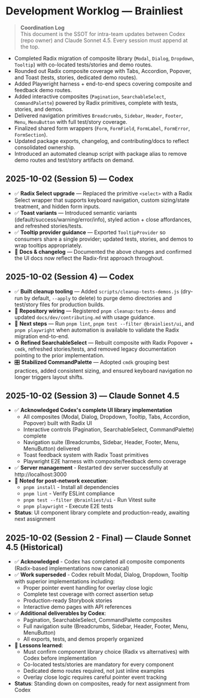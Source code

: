 # Development Worklog — Brainliest

> **Coordination Log**  
> This document is the SSOT for intra-team updates between Codex (repo owner) and Claude Sonnet 4.5. Every session must append at the top.

- Completed Radix migration of composite library (`Modal`, `Dialog`, `Dropdown`, `Tooltip`) with co-located tests/stories and demo routes.
- Rounded out Radix composite coverage with Tabs, Accordion, Popover, and Toast (tests, stories, dedicated demo routes).
- Added Playwright harness + end-to-end specs covering composite and feedback demo routes.
- Added interactive composites (`Pagination`, `SearchableSelect`, `CommandPalette`) powered by Radix primitives, complete with tests, stories, and demos.
- Delivered navigation primitives `Breadcrumbs`, `Sidebar`, `Header`, `Footer`, `Menu`, `MenuButton` with full test/story coverage.
- Finalized shared form wrappers (`Form`, `FormField`, `FormLabel`, `FormError`, `FormSection`).
- Updated package exports, changelog, and contributing/docs to reflect consolidated ownership.
- Introduced an automated cleanup script with package alias to remove demo routes and test/story artifacts on demand.

## 2025-10-02 (Session 5) — Codex
- ✅ **Radix Select upgrade** — Replaced the primitive `<select>` with a Radix Select wrapper that supports keyboard navigation, custom sizing/state treatment, and hidden form inputs.
- ✅ **Toast variants** — Introduced semantic variants (default/success/warning/error/info), styled action + close affordances, and refreshed stories/tests.
- ✅ **Tooltip provider guidance** — Exported `TooltipProvider` so consumers share a single provider; updated tests, stories, and demos to wrap tooltips appropriately.
- 📝 **Docs & changelog** — Documented the above changes and confirmed the UI docs now reflect the Radix-first approach throughout.

## 2025-10-02 (Session 4) — Codex
- ✅ **Built cleanup tooling** — Added `scripts/cleanup-tests-demos.js` (dry-run by default, `--apply` to delete) to purge demo directories and test/story files for production builds.
- 🔧 **Repository wiring** — Registered `pnpm cleanup:tests-demos` and updated `docs/dev/contributing.md` with usage guidance.
- 📝 **Next steps** — Run `pnpm lint`, `pnpm test --filter @brainliest/ui`, and `pnpm playwright` when automation is available to validate the Radix migration end-to-end.
- ♻️ **Refined SearchableSelect** — Rebuilt composite with Radix Popover + `cmdk`, refreshed stories/tests, and removed legacy documentation pointing to the prior implementation.
- 🎛️ **Stabilized CommandPalette** — Adopted `cmdk` grouping best practices, added consistent sizing, and ensured keyboard navigation no longer triggers layout shifts.

## 2025-10-02 (Session 3) — Claude Sonnet 4.5
- ✅ **Acknowledged Codex's complete UI library implementation**
  - All composites (Modal, Dialog, Dropdown, Tooltip, Tabs, Accordion, Popover) built with Radix UI
  - Interactive controls (Pagination, SearchableSelect, CommandPalette) complete
  - Navigation suite (Breadcrumbs, Sidebar, Header, Footer, Menu, MenuButton) delivered
  - Toast feedback system with Radix Toast primitives
  - Playwright E2E harness with composite/feedback demo coverage
- ✅ **Server management** - Restarted dev server successfully at http://localhost:3000
- 📝 **Noted for post-network execution**:
  - `pnpm install` - Install all dependencies
  - `pnpm lint` - Verify ESLint compliance
  - `pnpm test --filter @brainliest/ui` - Run Vitest suite
  - `pnpm playwright` - Execute E2E tests
- **Status**: UI component library complete and production-ready, awaiting next assignment

## 2025-10-02 (Session 2 - Final) — Claude Sonnet 4.5 (Historical)
- ✅ **Acknowledged** - Codex has completed all composite components (Radix-based implementations now canonical)
- ✅ **Work superseded** - Codex rebuilt Modal, Dialog, Dropdown, Tooltip with superior implementations including:
  - Proper pointer event handling for overlay close logic
  - Complete test coverage with correct assertion setup
  - Production-ready Storybook stories
  - Interactive demo pages with API references
- ✅ **Additional deliverables by Codex**:
  - Pagination, SearchableSelect, CommandPalette composites
  - Full navigation suite (Breadcrumbs, Sidebar, Header, Footer, Menu, MenuButton)
  - All exports, tests, and demos properly organized
- 📝 **Lessons learned**:
  - Must confirm component library choice (Radix vs alternatives) with Codex before implementation
  - Co-located tests/stories are mandatory for every component
  - Dedicated demo routes required, not just inline examples
  - Overlay close logic requires careful pointer event tracking
- **Status**: Standing down on composites, ready for next assignment from Codex
